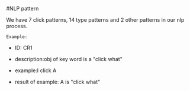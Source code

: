 #NLP pattern

We have 7 click patterns, 14 type patterns and 2 other patterns in our nlp process.


`Example:`

- ID:	CR1  

- description:obj of key word is a "click what"	

- example:I click A

- result of example: A is "click what"
